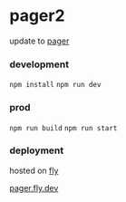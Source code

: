 # pager2

update to [pager](https://github.com/dannylindquist/pager)

### development

`npm install`
`npm run dev`

### prod

`npm run build`
`npm run start`

### deployment

hosted on [fly](https://fly.io)

[pager.fly.dev](https://pager.fly.dev)
